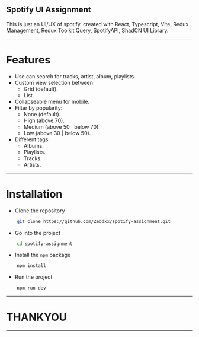 ## Spotify UI Assignment

This is just an UI/UX of spotify, created with React, Typescript, Vite, Redux Management, Redux Toolkit Query, SpotifyAPI, ShadCN UI Library.

<hr />

# Features
- Use can search for tracks, artist, album, playlists.
- Custom view selection between
  - Grid (default).
  - List.
- Collapseable menu for mobile.
- Filter by popularity:
  - None (default).
  - High (above 70).
  - Medium (above 50 | below 70).
  - Low (above 30 | below 50).
- Different tags:
  - Albums.
  - Playlists.
  - Tracks.
  - Artists.

<hr />

# Installation

- Clone the repository
  
```bash
    git clone https://github.com/Zeddxx/spotify-assignment.git
```

- Go into the project

```bash
    cd spotify-assignment
```

- Install the ``npm`` package

```bash
    npm install
```

 - Run the project

```bash
    npm run dev
```

<hr />

# THANKYOU

<hr />
